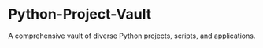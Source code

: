 # Python-Project-Vault
A comprehensive vault of diverse Python projects, scripts, and applications.
